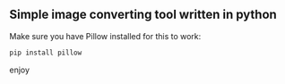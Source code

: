 ## Simple image converting tool written in python 

Make sure you have Pillow installed for this to work:

```sh
pip install pillow
```


enjoy

